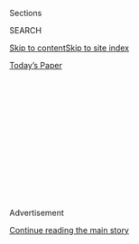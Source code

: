<div id="app">

<div>

<div>

<div>

<div class="NYTAppHideMasthead css-1q2w90k e1suatyy0">

<div class="section css-ui9rw0 e1suatyy2">

<div class="css-eph4ug er09x8g0">

<div class="css-6n7j50">

</div>

<span class="css-1dv1kvn">Sections</span>

<div class="css-10488qs">

<span class="css-1dv1kvn">SEARCH</span>

</div>

[Skip to content](#site-content)[Skip to site
index](#site-index)

</div>

<div class="css-10698na e1huz5gh0">

</div>

</div>

<div id="masthead-bar-one" class="section hasLinks css-15hmgas e1csuq9d3">

<div class="css-uqyvli e1csuq9d0">

</div>

<div class="css-1uqjmks e1csuq9d1">

</div>

<div class="css-9e9ivx">

[](https://myaccount.nytimes3xbfgragh.onion/auth/login?response_type=cookie&client_id=vi)

</div>

<div class="css-1bvtpon e1csuq9d2">

[Today’s
Paper](https://www.nytimes3xbfgragh.onion/section/todayspaper)

</div>

</div>

</div>

</div>

<div data-aria-hidden="false">

<div id="site-content" data-role="main">

<div>

<div class="css-1aor85t" style="opacity:0.000000001;z-index:-1;visibility:hidden">

<div class="css-1hqnpie">

<div class="css-epjblv">

<span class="css-100wwgy">Works for the Now, by Queer Artists of
Color</span>

</div>

<div class="css-k008qs">

<div class="css-o5pzib">

<span class="css-18z7m18"></span>

<div>

</div>

</div>

<span class="css-1n6z4y">https://nyti.ms/2ZzAWF5</span>

<div class="css-1705lsu">

<div class="css-4xjgmj">

<div class="css-4skfbu" data-role="toolbar" data-aria-label="Social Media Share buttons, Save button, and Comments Panel with current comment count" data-testid="share-tools">

  - 
  - 
  - 
  - 
    
    <div class="css-6n7j50">
    
    </div>

  - 

</div>

</div>

</div>

</div>

</div>

</div>

<div class="css-13pd83m">

</div>

<div id="top-wrapper" class="css-1sy8kpn">

<div id="top-slug" class="css-l9onyx">

Advertisement

</div>

[Continue reading the main
story](#after-top)

<div class="ad top-wrapper" style="text-align:center;height:100%;display:block;min-height:250px">

<div id="top" class="place-ad" data-position="top" data-size-key="top">

</div>

</div>

<div id="after-top">

</div>

</div>

<div>

<div id="sponsor-wrapper" class="css-1hyfx7x">

<div id="sponsor-slug" class="css-19vbshk">

Supported by

</div>

[Continue reading the main
story](#after-sponsor)

<div id="sponsor" class="ad sponsor-wrapper" style="text-align:center;height:100%;display:block">

</div>

<div id="after-sponsor">

</div>

</div>

<div class="css-186x18t">

</div>

<div class="css-1vkm6nb ehdk2mb0">

# Works for the Now, by Queer Artists of Color

</div>

Pride Month may have come to a close, but the wide-ranging pieces shown
here have staying power.

<div class="css-bn0qp euiyums0">

<div class="css-l15eau e16638kd2">

Published June 29, 2020Updated July 4,
2020

</div>

<div class="css-4xjgmj">

<div class="css-pvvomx" data-role="toolbar" data-aria-label="Social Media Share buttons, Save button, and Comments Panel with current comment count" data-testid="share-tools">

  - 
  - 
  - 
  - 
    
    <div class="css-6n7j50">
    
    </div>

  - 

</div>

</div>

</div>

</div>

<div class="section meteredContent css-1r7ky0e" name="articleBody" itemprop="articleBody">

<div class="css-1fanzo5 StoryBodyCompanionColumn">

<div class="css-53u6y8">

As the country contends with ongoing violence against queer and BIPOC
communities, it’s paramount that voices from those communities are
heard. Not all artists are activists, of course, but they are all keen
observers, ones who invite the viewer to consider their way of seeing
things, whether their chosen subject is as expansive as prison reform or
as singular as their own sense of self. Each work tells a story, and
here, we’ve asked 15 queer artists of color to elaborate on theirs.
(Look for a coming compilation of works by queer Indigenous artists in
the weeks ahead.)

*These interviews have been edited and condensed.*

</div>

</div>

<div>

</div>

<div class="css-79elbk" data-testid="photoviewer-wrapper">

<div class="css-z3e15g" data-testid="photoviewer-wrapper-hidden">

</div>

<div class="css-1a48zt4 ehw59r15" data-testid="photoviewer-children">

![<span class="css-1l9o2ey e13ogyst0" data-aria-hidden="true">Jennifer
Packer’s “It’s Expensive to Be Poor”
(2018).</span><span class="css-1nlbvxy e1z0qqy90" itemprop="copyrightHolder"><span class="css-1ly73wi e1tej78p0">Credit...</span><span>©
Jennifer Packer, courtesy of Sikkema Jenkins & Co., New York, and
Corvi-Mora,
London</span></span>](https://static01.graylady3jvrrxbe.onion/images/2020/06/23/t-magazine/art/viewfinder-slide-MH2B/viewfinder-slide-MH2B-articleLarge.jpg?quality=75&auto=webp&disable=upscale)

</div>

</div>

<div class="css-1fanzo5 StoryBodyCompanionColumn">

<div class="css-53u6y8">

### **By** **[Jennifer Packer](https://www.sikkemajenkinsco.com/jennifer-packer), 36, based in New York**

In his essay “Fifth Avenue, Uptown: A Letter From Harlem” (1960), [James
Baldwin](https://www.nytimes3xbfgragh.onion/2019/09/05/t-magazine/james-baldwin-giovannis-room.html)
writes, “Anyone who has ever struggled with poverty knows how extremely
expensive it is to be poor; and if one is a member of a captive
population, economically speaking, one’s feet have simply been placed on
the treadmill forever. One is victimized, economically, in a thousand
ways.” I think about emotional and moral buoyancy in the face of various
kinds of impoverishment and de facto captivity. To be bankrupt does not
mean that one is alone or without dignity or without meaningful personal
iconography, loving sanctuary or
self-respect.

</div>

</div>

<div class="css-79elbk" data-testid="photoviewer-wrapper">

<div class="css-z3e15g" data-testid="photoviewer-wrapper-hidden">

</div>

<div class="css-1a48zt4 ehw59r15" data-testid="photoviewer-children">

<div class="css-1xdhyk6 erfvjey0">

<span class="css-1ly73wi e1tej78p0">Image</span>

<div class="css-zjzyr8">

<div data-testid="lazyimage-container" style="height:483.33333333333326px">

</div>

</div>

</div>

<span class="css-1l9o2ey e13ogyst0" data-aria-hidden="true">A photo of
rafa esparza’s 2019 performance “bust: indestructible
columns.”</span><span class="css-1nlbvxy e1z0qqy90" itemprop="copyrightHolder"><span class="css-1ly73wi e1tej78p0">Credit...</span><span>Courtesy
of the artist and Commonwealth and Council, Los Angeles. Photo: Natalia
Mantini</span></span>

</div>

</div>

<div class="css-79elbk" data-testid="photoviewer-wrapper">

<div class="css-z3e15g" data-testid="photoviewer-wrapper-hidden">

</div>

<div class="css-1a48zt4 ehw59r15" data-testid="photoviewer-children">

<div class="css-1xdhyk6 erfvjey0">

<span class="css-1ly73wi e1tej78p0">Image</span>

<div class="css-zjzyr8">

<div data-testid="lazyimage-container" style="height:483.33333333333326px">

</div>

</div>

</div>

<span class="css-1l9o2ey e13ogyst0" data-aria-hidden="true">Another
photo of esparza’s “bust: indestructible columns”
(2019).</span><span class="css-1nlbvxy e1z0qqy90" itemprop="copyrightHolder"><span class="css-1ly73wi e1tej78p0">Credit...</span><span>Courtesy
of the artist and Commonwealth and Council, Los Angeles. Photo: Natalia
Mantini</span></span>

</div>

</div>

<div class="css-1fanzo5 StoryBodyCompanionColumn">

<div class="css-53u6y8">

### **By** **[rafa esparza](https://commonwealthandcouncil.com/us/rafa-esparza/biography), 38, based in Los Angeles**

“bust: indestructible columns” drew on an earlier performance I did in
2015, for which I ensconced myself in a concrete pillar outside of the
Men’s Central Jail in downtown Los Angeles and, once the concrete had
dried, freed myself using a hand-chisel and a hammer. The work was a
comment on police violence and the sort of surveillance endured by black
and brown bodies. I intentionally did it in a public place, where I
might have an encounter with the police and where people could bear
witness and be more than a passive audience. Last year, I, along with
[Performance Space](https://performancespacenewyork.org/) and [Ballroom
Marfa](https://www.ballroommarfa.org/) and a number of individual
collaborators, brought a version of the piece to the Ellipse in
Washington, D.C. In this case, I was thinking about the racist rhetoric
of this administration, and the column was a replica of one of those
lining the porticoes at the White House. Afterward, there was a dinner
with a feast prepared by Gerardo Gonzalez and readings of writers’
reflections on the day. The evening evolved into a dance party and was a
reminder of, given the risks and laboriousness of creating culture and
speaking truth to power as queer folks, how important it is for us to
have spaces dedicated to care and joy. Later this week, a new project
that I organized with the artist Cassils will launch — I can’t say too
much, but it involves 80 different artists from all walks of life coming
together to appeal for the abolishment of immigrant
detention.

</div>

</div>

<div class="css-79elbk" data-testid="photoviewer-wrapper">

<div class="css-z3e15g" data-testid="photoviewer-wrapper-hidden">

</div>

<div class="css-1a48zt4 ehw59r15" data-testid="photoviewer-children">

<div class="css-1xdhyk6 erfvjey0">

<span class="css-1ly73wi e1tej78p0">Image</span>

<div class="css-zjzyr8">

<div data-testid="lazyimage-container" style="height:386.6666666666667px">

</div>

</div>

</div>

<span class="css-1l9o2ey e13ogyst0" data-aria-hidden="true">A detail of
Shen Wei’s “Self-portrait (Mochi)”
(2019).</span><span class="css-1nlbvxy e1z0qqy90" itemprop="copyrightHolder"><span class="css-1ly73wi e1tej78p0">Credit...</span><span>Courtesy
of the artist and Flowers Gallery, London, New York, Hong
Kong</span></span>

</div>

</div>

<div class="css-79elbk" data-testid="photoviewer-wrapper">

<div class="css-z3e15g" data-testid="photoviewer-wrapper-hidden">

</div>

<div class="css-1a48zt4 ehw59r15" data-testid="photoviewer-children">

<div class="css-1xdhyk6 erfvjey0">

<span class="css-1ly73wi e1tej78p0">Image</span>

<div class="css-zjzyr8">

<div data-testid="lazyimage-container" style="height:386.6666666666667px">

</div>

</div>

</div>

<span class="css-1l9o2ey e13ogyst0" data-aria-hidden="true">A detail of
Wei’s “Self-portrait (Origami)” (2019)
.</span><span class="css-1nlbvxy e1z0qqy90" itemprop="copyrightHolder"><span class="css-1ly73wi e1tej78p0">Credit...</span><span>Courtesy
of the artist and Flowers Gallery, London, New York, Hong
Kong</span></span>

</div>

</div>

<div class="css-1fanzo5 StoryBodyCompanionColumn">

<div class="css-53u6y8">

### **By** **[Shen Wei](http://shenwei.studio/), 43, based in New York**

Recently, I completed my decade-long self-portrait series “I Miss You
Already,” many of the images from which were photographed during my
extensive travels around the world; the series was a diary and a
travelogue for capturing meaningful moments. One of the first things I
do when I walk into any hotel or guest room is set up my camera on a
tripod. That way, when the moment is right, the camera is there and
ready, though often it stands there the entire trip without me taking a
single picture. “Self-portrait (Mochi)” (2019) was photographed in a
friend’s apartment in Paris. When I’m abroad, I must always stop by an
Asian grocery store to satisfy my longing for homey food. I’m from
Shanghai, where sticky rice is a staple, and felt very nostalgic eating
a piece of mochi cake by a Parisian window shadowed with painterly
bamboo leaves. “Self-portrait (Origami)” (2019) was photographed in
Puebla, Mexico, in the morning hour at the dining table in my hotel
room. Whenever I see paper napkins, my natural reaction is to fold them
origami style, an art form I grew up learning. Something about doing a
familiar thing in a foreign environment comforts me. At the end of the
shoot, I folded a fan, a swan and an elephant. It was a perfectly
introverted moment — I was alone but not
lonely.

</div>

</div>

<div class="css-79elbk" data-testid="photoviewer-wrapper">

<div class="css-z3e15g" data-testid="photoviewer-wrapper-hidden">

</div>

<div class="css-1a48zt4 ehw59r15" data-testid="photoviewer-children">

<div class="css-1xdhyk6 erfvjey0">

<span class="css-1ly73wi e1tej78p0">Image</span>

<div class="css-zjzyr8">

<div data-testid="lazyimage-container" style="height:257.77777777777777px">

</div>

</div>

</div>

<span class="css-1l9o2ey e13ogyst0" data-aria-hidden="true">Sable Elyse
Smith’s “Riot I”
(2019).</span><span class="css-1nlbvxy e1z0qqy90" itemprop="copyrightHolder"><span class="css-1ly73wi e1tej78p0">Credit...</span><span>Courtesy
of the artist, JTT, New York, and Carlos/Ishikawa,
London</span></span>

</div>

</div>

<div class="css-1fanzo5 StoryBodyCompanionColumn">

<div class="css-53u6y8">

### **By** **[Sable Elyse Smith](http://sableelysesmith.com/), 33, based in New York**

“Riot I” (2019) is from an ongoing series of sculptures, and that fact
is important — the series is as much the work as any of the individual
pieces within it. We are dealing in — we are trafficking in — systems
here. The initial impetus for this series was the site of the prison
visiting room, and the works themselves are altered one-to-one scale
replicas of the furniture within those rooms. This is about touch and
its foreclosure, intimacy and its foreclosure, as well as performance
and commodification and exploitation. It’s about economics both micro
and macro — *defund the \[expletive\] police*. Basically, these
structures are emblematic of a system and infrastructure, a labor and
actual people, actual lives. The bodies of “free” and “unfree” are meant
to be affixed to this furniture for the duration of a visit. And there
is so, so, so much more I could say about all of this. Maybe “Riot I” is
an epic
poem.

</div>

</div>

<div class="css-79elbk" data-testid="photoviewer-wrapper">

<div class="css-z3e15g" data-testid="photoviewer-wrapper-hidden">

</div>

<div class="css-1a48zt4 ehw59r15" data-testid="photoviewer-children">

<div class="css-1xdhyk6 erfvjey0">

<span class="css-1ly73wi e1tej78p0">Image</span>

<div class="css-zjzyr8">

<div data-testid="lazyimage-container" style="height:386.6666666666667px">

</div>

</div>

</div>

<span class="css-1l9o2ey e13ogyst0" data-aria-hidden="true">Jonathan
Lyndon Chase’s “warm seat”
(2019). </span><span class="css-1nlbvxy e1z0qqy90" itemprop="copyrightHolder"><span class="css-1ly73wi e1tej78p0">Credit...</span><span>Courtesy
of the artist and Company Gallery, New
York</span></span>

</div>

</div>

<div class="css-1fanzo5 StoryBodyCompanionColumn">

<div class="css-53u6y8">

### **By** **[Jonathan Lyndon Chase](https://www.jonathanlyndonchase.com/), 30, based in Philadelphia**

This work is based on memories shared with my husband, William. We were
cleaning out the closet, going through mostly clothes and shoe boxes. It
was cold that winter and our hearts and minds were cluttered with
different emotions caused by the outside world that had come into the
interior of our home and bodily homes. Our bedroom was like an icebox,
but having our bodies close together kept us warm as we unpacked that
evening. I wrote the following poem to accompany the image:

> Kiss some friction on my rubber band  
> Sweet burning lick  
> His nails crush through and through waves  
> Why does his forehead feel like an icy wet dinner
plate

</div>

</div>

<div class="css-79elbk" data-testid="photoviewer-wrapper">

<div class="css-z3e15g" data-testid="photoviewer-wrapper-hidden">

</div>

<div class="css-1a48zt4 ehw59r15" data-testid="photoviewer-children">

<div class="css-1xdhyk6 erfvjey0">

<span class="css-1ly73wi e1tej78p0">Image</span>

<div class="css-zjzyr8">

<div data-testid="lazyimage-container" style="height:462.71111111111105px">

</div>

</div>

</div>

<span class="css-1l9o2ey e13ogyst0" data-aria-hidden="true">Devan
Shimoyama’s “Grandmother’s Blessing”
(2019).</span><span class="css-1nlbvxy e1z0qqy90" itemprop="copyrightHolder"><span class="css-1ly73wi e1tej78p0">Credit...</span><span>Courtesy
of the
artist</span></span>

</div>

</div>

<div class="css-79elbk" data-testid="photoviewer-wrapper">

<div class="css-z3e15g" data-testid="photoviewer-wrapper-hidden">

</div>

<div class="css-1a48zt4 ehw59r15" data-testid="photoviewer-children">

<div class="css-1xdhyk6 erfvjey0">

<span class="css-1ly73wi e1tej78p0">Image</span>

<div class="css-zjzyr8">

<div data-testid="lazyimage-container" style="height:462.71111111111105px">

</div>

</div>

</div>

<span class="css-1l9o2ey e13ogyst0" data-aria-hidden="true">Shimoyama’s
“The Abduction of Ganymede”
(2019).</span><span class="css-1nlbvxy e1z0qqy90" itemprop="copyrightHolder"><span class="css-1ly73wi e1tej78p0">Credit...</span><span>Courtesy
of the
artist</span></span>

</div>

</div>

<div class="css-1fanzo5 StoryBodyCompanionColumn">

<div class="css-53u6y8">

### **By** **[Devan Shimoyama](https://www.devanshimoyama.com/), 30, based in Pittsburgh**

I tend to use unconventional materials, specifically in my paintings,
and often borrow from drag culture and the glamorous black women I’ve
known. I’m thinking about the spaces where we celebrate identity and
construct different fantasies on top of our bodies — there’s a sort of
peacocking associated with wearing one’s Sunday best, for instance.
“Grandmother’s Blessing” (2019) shows my own grandmother, with pieces
of costume jewelry affixed to the canvas for her eyes and a blouse made
of a beaded brocade. Whenever I move into a new place, she makes a point
of coming out to visit and bless it, which sort of completes the space
for us both. “The Abduction of Ganymede” leans more toward fantasy, a
driving force in my work that allows me to create a brighter alternate
reality. In the Greek myth, Zeus either sends his eagle or turns into an
eagle and then abducts the most beautiful boy. My take is about
self-love, about being able to embrace the narrative that you, with your
black body, are
beautiful.

</div>

</div>

<div class="css-79elbk" data-testid="photoviewer-wrapper">

<div class="css-z3e15g" data-testid="photoviewer-wrapper-hidden">

</div>

<div class="css-1a48zt4 ehw59r15" data-testid="photoviewer-children">

<div class="css-1xdhyk6 erfvjey0">

<span class="css-1ly73wi e1tej78p0">Image</span>

<div class="css-zjzyr8">

<div data-testid="lazyimage-container" style="height:468.51111111111106px">

</div>

</div>

</div>

<span class="css-1l9o2ey e13ogyst0" data-aria-hidden="true">Christina
Quarles’s “Oh Dear, Look Whut We’ve Dun to tha Blues”
(2020).</span><span class="css-1nlbvxy e1z0qqy90" itemprop="copyrightHolder"><span class="css-1ly73wi e1tej78p0">Credit...</span><span>Courtesy
of the artist and Pilar Corrias Gallery,
London</span></span>

</div>

</div>

<div class="css-79elbk" data-testid="photoviewer-wrapper">

<div class="css-z3e15g" data-testid="photoviewer-wrapper-hidden">

</div>

<div class="css-1a48zt4 ehw59r15" data-testid="photoviewer-children">

<div class="css-1xdhyk6 erfvjey0">

<span class="css-1ly73wi e1tej78p0">Image</span>

<div class="css-zjzyr8">

<div data-testid="lazyimage-container" style="height:408.5777777777778px">

</div>

</div>

</div>

<span class="css-1l9o2ey e13ogyst0" data-aria-hidden="true">Quarles’s
“Pull on Thru tha Nite”
(2017).</span><span class="css-1nlbvxy e1z0qqy90" itemprop="copyrightHolder"><span class="css-1ly73wi e1tej78p0">Credit...</span><span>Courtesy
of the artist and Pilar Corrias Gallery,
London</span></span>

</div>

</div>

<div class="css-1fanzo5 StoryBodyCompanionColumn">

<div class="css-53u6y8">

### **By** **[Christina Quarles](https://www.christinaquarles.com/), 35, based in Los Angeles**

“Oh Dear, Look Whut We’ve Dun to tha Blues” (2020) was one of the last
paintings I made before the United States entered quarantine. I was
feeling rising anxiety all around me, this sense that we were all going
through the motions of business as usual amid a spreading virus. This
doom bubbling just below the veneer of a calm, often decadent facade is
one I have also felt with regard to the urgency of issues like global
warming, racial injustice and class inequality, to name a few. Perhaps
this is what led to me painting one of the figures with a pattern that I
see as oscillating between expensive pink marble terrazzo and a stinky
cheap slice of pimento loaf. “Pull on Thru tha Nite” (2017) is titled
for the visual pun of the figure pulling down the night sky, a gesture
that points to the mutability of context and our agency to move and even
play within the confines of fixed meaning. In all my work, I am
interested in the ways in which meaning is derived from an ever-shifting
and always-constructed edge, and how within this boundary we are
confined and contorted but also held and supported. We are subject to
but can also be activated *by* these limits, a paradox outlined by the
writer [Joshua Gamson](http://www.joshuagamson.com/): Fixed categories
of identity can be used to marginalize but, paradoxically, can be used
by the marginalized to gain visibility and political
power.

</div>

</div>

<div class="css-79elbk" data-testid="photoviewer-wrapper">

<div class="css-z3e15g" data-testid="photoviewer-wrapper-hidden">

</div>

<div class="css-1a48zt4 ehw59r15" data-testid="photoviewer-children">

<div class="css-1xdhyk6 erfvjey0">

<span class="css-1ly73wi e1tej78p0">Image</span>

<div class="css-zjzyr8">

<div data-testid="lazyimage-container" style="height:314.4888888888889px">

</div>

</div>

</div>

<span class="css-1l9o2ey e13ogyst0" data-aria-hidden="true">Guanyu Xu’s
“Lighting Up”
(2018).</span><span class="css-1nlbvxy e1z0qqy90" itemprop="copyrightHolder"><span class="css-1ly73wi e1tej78p0">Credit...</span><span>Courtesy
of the artist and Yancey
Richardson</span></span>

</div>

</div>

<div class="css-79elbk" data-testid="photoviewer-wrapper">

<div class="css-z3e15g" data-testid="photoviewer-wrapper-hidden">

</div>

<div class="css-1a48zt4 ehw59r15" data-testid="photoviewer-children">

<div class="css-1xdhyk6 erfvjey0">

<span class="css-1ly73wi e1tej78p0">Image</span>

<div class="css-zjzyr8">

<div data-testid="lazyimage-container" style="height:309.3333333333333px">

</div>

</div>

</div>

<span class="css-1l9o2ey e13ogyst0" data-aria-hidden="true">Xu’s “Inside
of My Drawer”
(2019).</span><span class="css-1nlbvxy e1z0qqy90" itemprop="copyrightHolder"><span class="css-1ly73wi e1tej78p0">Credit...</span><span>Courtesy
of the artist and Yancey
Richardson</span></span>

</div>

</div>

<div class="css-1fanzo5 StoryBodyCompanionColumn">

<div class="css-53u6y8">

### **By** **[Guanyu Xu](https://www.xuguanyu.com/), 27, based in Chicago**

“Lighting Up” (2018) is from my “One Land to Another” project, which is
partly a response to the lack of Asian representation in mainstream
culture. I take on different characters and create these cinematic
images — they’re almost like film stills. In 2018 and 2019, I visited
Beijing and installed these images, temporarily, in my childhood home.
My parents don’t know I’m gay, and it’s an environment where that sort
of expression is not encouraged, so it was a rebellious act, a way of
disrupting the heterosexual structure that’s embedded in the home and
familial relations. But it was also an exploration of intersectionality
and the fact that I’m not completely free there or here. In the United
States, I’m a gay person and a foreigner. I’m very cognizant of how
systems of oppression are used as a means of control, and I’m looking to
bridge dialogues about both countries, which in certain ways are quite
similar.

</div>

</div>

<div class="css-79elbk" data-testid="photoviewer-wrapper">

<div class="css-z3e15g" data-testid="photoviewer-wrapper-hidden">

</div>

<div class="css-1a48zt4 ehw59r15" data-testid="photoviewer-children">

<div class="css-1xdhyk6 erfvjey0">

<span class="css-1ly73wi e1tej78p0">Image</span>

<div class="css-zjzyr8">

<div data-testid="lazyimage-container" style="height:386.6666666666667px">

</div>

</div>

</div>

<span class="css-1l9o2ey e13ogyst0" data-aria-hidden="true">Darryl
DeAngelo Terrell’s “I Look Like My Momma (Self-portrait 1980)”
(2019).</span><span class="css-1nlbvxy e1z0qqy90" itemprop="copyrightHolder"><span class="css-1ly73wi e1tej78p0">Credit...</span><span>Courtesy
of the
artist</span></span>

</div>

</div>

<div class="css-79elbk" data-testid="photoviewer-wrapper">

<div class="css-z3e15g" data-testid="photoviewer-wrapper-hidden">

</div>

<div class="css-1a48zt4 ehw59r15" data-testid="photoviewer-children">

<div class="css-1xdhyk6 erfvjey0">

<span class="css-1ly73wi e1tej78p0">Image</span>

<div class="css-zjzyr8">

<div data-testid="lazyimage-container" style="height:492.3555555555555px">

</div>

</div>

</div>

<span class="css-1l9o2ey e13ogyst0" data-aria-hidden="true">Terrell’s
“\#Project20s (Don, 22, Chicago,
2017).” </span><span class="css-1nlbvxy e1z0qqy90" itemprop="copyrightHolder"><span class="css-1ly73wi e1tej78p0">Credit...</span><span>Courtesy
of the
artist</span></span>

</div>

</div>

<div class="css-1fanzo5 StoryBodyCompanionColumn">

<div class="css-53u6y8">

### **By** **[Darryl DeAngelo Terrell](http://darryldterrell.com/), 29, based in Detroit**

Growing up in Detroit, I never felt I could perform any gender other
than male. But around 2015, during my first year of grad school, I
started experimenting with gender performance and expression with my
alter-ego, Dion, as a way of exploring fat, femme, queer, black bodies.
“I Look Like My Momma (Self-portrait 1980),” is referencing two images
— [Robert
Mapplethorpe](https://www.nytimes3xbfgragh.onion/topic/person/robert-mapplethorpe)’s
“Self Portrait, 1980” and [James Van Der
Zee](https://www.nytimes3xbfgragh.onion/2019/02/28/nyregion/harlem-renaissance-james-van-der-zee.html)’s
“Couple in Raccoon Coats, 1932.” I borrowed my mom’s raccoon-and-fox fur
coat and gold necklace for it and took the photo in a peacock wicker
chair reminiscent of those I used to see in our family photos. I sent
the image to my mom and she said, “Damn, boy, you look good. You look
like me.”

“\#Project20s” started in 2017, when I was doing an independent study at
Ox-bow and around a lot of white people listening to [Taylor
Swift](https://www.nytimes3xbfgragh.onion/topic/person/taylor-swift),
which was irritating. I, meanwhile, became fixated by the fact that both
[Kendrick
Lamar](https://www.nytimes3xbfgragh.onion/2017/03/01/t-magazine/beck-tom-waits-kendrick-lamar.html)
and [Kanye
West](https://www.nytimes3xbfgragh.onion/2015/04/10/t-magazine/kanye-west-adidas-yeezy-fashion-interview.html)
have songs about the likelihood of black kids not making it to a certain
age in their 20s, while also thinking about how heavily gentrification
was hitting both Chicago and Detroit. My aim is to photograph upward of
200 black or brown people in their 20s by the time I turn 30 — Don, the
young person pictured in the second image, was an art student who died
in an ambulance after the EMTs took an unhurried approach to his asthma
attack. I want for this series to live in museums or gallery spaces
where it will confront the people privileged with leisure time.
Gentrification is a form of racial violence, and my thinking is, “If you
kick us out of our hood, I put us on your white
walls.”

</div>

</div>

<div class="css-79elbk" data-testid="photoviewer-wrapper">

<div class="css-z3e15g" data-testid="photoviewer-wrapper-hidden">

</div>

<div class="css-1a48zt4 ehw59r15" data-testid="photoviewer-children">

<div class="css-1xdhyk6 erfvjey0">

<span class="css-1ly73wi e1tej78p0">Image</span>

<div class="css-zjzyr8">

<div data-testid="lazyimage-container" style="height:389.24444444444447px">

</div>

</div>

</div>

<span class="css-1l9o2ey e13ogyst0" data-aria-hidden="true">Nina Chanel
Abney’s “Issa Saturday Study”
(2019). </span><span class="css-1nlbvxy e1z0qqy90" itemprop="copyrightHolder"><span class="css-1ly73wi e1tej78p0">Credit...</span><span>Courtesy
of the
artist</span></span>

</div>

</div>

<div class="css-1fanzo5 StoryBodyCompanionColumn">

<div class="css-53u6y8">

### **By** **[Nina Chanel Abney](https://ninachanel.com/), 38, based in Jersey City, N.J.**

“Issa Saturday Study” (2019) is essentially a study for another painting
I made titled “Issa Saturday” for [my 2019
exhibition](https://www.norton.org/exhibitions/nina-chanel-abney) “Neon”
at the Norton Museum of Art in West Palm Beach, Fla. The painting serves
as an investigation of how and why we as a society choose to celebrate
the Fourth of July when black people are still not free from the
oppressions of this
country.

</div>

</div>

<div class="css-79elbk" data-testid="photoviewer-wrapper">

<div class="css-z3e15g" data-testid="photoviewer-wrapper-hidden">

</div>

<div class="css-1a48zt4 ehw59r15" data-testid="photoviewer-children">

<div class="css-1xdhyk6 erfvjey0">

<span class="css-1ly73wi e1tej78p0">Image</span>

<div class="css-zjzyr8">

<div data-testid="lazyimage-container" style="height:386.6666666666667px">

</div>

</div>

</div>

<span class="css-1l9o2ey e13ogyst0" data-aria-hidden="true">D’Angelo
Lovell Williams’s “Was Blind, But Now I See (Granny)”
(2018).</span><span class="css-1nlbvxy e1z0qqy90" itemprop="copyrightHolder"><span class="css-1ly73wi e1tej78p0">Credit...</span><span>Courtesy
of the artist and Higher Pictures/Janice Guy
Gallery</span></span>

</div>

</div>

<div class="css-1fanzo5 StoryBodyCompanionColumn">

<div class="css-53u6y8">

### **By** **[D’Angelo Lovell Williams](https://www.dangelolovellwilliams.com/), 27, based in New York**

I treat images like portals. My current exhibition, “Papa Don’t Preach,”
(open by appointment at [Janice Guy](https://janiceguy.com/)’s space, in
collaboration with [Higher Pictures](https://higherpictures.com/), at
520 West 143rd Street in New York) looks at intersections of blackness,
queerness and family. This image from the exhibition, “Was Blind, But
Now I See (Granny)” (2018), narrates a moment between my mom’s mom and
me. The title, a line from the song “Amazing Grace,” refers to an
experience where my Granny was dead for 10 minutes after going into
cardiac arrest over a decade ago due to smoking cigarettes. She was
resuscitated but was blind, couldn’t speak and couldn’t walk. It was a
sort of rebirth for her, especially religiously. Over the last decade,
my granny has, with the help of family and friends, slowly regained her
speech, her ability to walk and her sight. When she started speaking
again, she recalled seeing God during the 10 minutes she was dead. The
gesture of her hand over my face is a way of her sharing that testimony
with me through touch. The use of the gaze is prominent in my work, and
here, Granny’s gaze is mine and hers at once, even if we don’t always
agree. With images existing as these portals, I continue to seek how
life as a black, queer, H.I.V.-positive person intertwines with the
depths of kinship, intimacy and
history.

</div>

</div>

<div class="css-79elbk" data-testid="photoviewer-wrapper">

<div class="css-z3e15g" data-testid="photoviewer-wrapper-hidden">

</div>

<div class="css-1a48zt4 ehw59r15" data-testid="photoviewer-children">

<div class="css-1xdhyk6 erfvjey0">

<span class="css-1ly73wi e1tej78p0">Image</span>

<div class="css-zjzyr8">

<div data-testid="lazyimage-container" style="height:495.57777777777784px">

</div>

</div>

</div>

<span class="css-1l9o2ey e13ogyst0" data-aria-hidden="true">Troy
Michie’s “Distorted In the Interest of Design”
(2019).</span><span class="css-1nlbvxy e1z0qqy90" itemprop="copyrightHolder"><span class="css-1ly73wi e1tej78p0">Credit...</span><span>Courtesy
of the
artist</span></span>

</div>

</div>

<div class="css-79elbk" data-testid="photoviewer-wrapper">

<div class="css-z3e15g" data-testid="photoviewer-wrapper-hidden">

</div>

<div class="css-1a48zt4 ehw59r15" data-testid="photoviewer-children">

<div class="css-1xdhyk6 erfvjey0">

<span class="css-1ly73wi e1tej78p0">Image</span>

<div class="css-zjzyr8">

<div data-testid="lazyimage-container" style="height:560.6666666666666px">

</div>

</div>

</div>

<span class="css-1l9o2ey e13ogyst0" data-aria-hidden="true">Michie’s
“Divided Territory”
(2019).</span><span class="css-1nlbvxy e1z0qqy90" itemprop="copyrightHolder"><span class="css-1ly73wi e1tej78p0">Credit...</span><span>Courtesy
of the
artist</span></span>

</div>

</div>

<div class="css-1fanzo5 StoryBodyCompanionColumn">

<div class="css-53u6y8">

### **By** **[Troy Michie](https://www.troymichie.com/), 35, based in New York**

I created these works last summer for Frieze London, but they are
extensions of a project I started in 2016, when I delved into the
history of zoot suits and pachuco culture as they existed in my hometown
of El Paso, Texas. The town also has Fort Bliss, the second largest Army
post in the country, so I grew up seeing camouflage everyday, and
collage was a way of unpacking both of these histories while exploring
questions of race, gender and sexuality. As part of my research, I
revisited [Ralph
Ellison](https://www.nytimes3xbfgragh.onion/topic/person/ralph-ellison)’s
“Invisible Man” (1952), which describes the zoot suiters as men who
existed outside of their time and also has the line, “When they approach
me they see only my surroundings.” “Distorted In the Interest of Design”
(2019) looks at what it means to be invisible but also hyper-visible,
which is the reality of being black or brown in this country. For the
series, I mine an archive of ’70s-era erotic magazines with fetishistic
images of black men photographed through the gaze of white
photographers. Using the centerfold, I draw clothing onto the nude
models and then cut and weave the magazine pages back together. The
process is additive and subtractive and, above all, a type of
photographic disruption. In “Divided Territory” (2019), I affixed actual
pieces of clothing. There are shirt collars, pockets, waistbands and
cuffs — places where the body
connects.

</div>

</div>

<div class="css-79elbk" data-testid="photoviewer-wrapper">

<div class="css-z3e15g" data-testid="photoviewer-wrapper-hidden">

</div>

<div class="css-1a48zt4 ehw59r15" data-testid="photoviewer-children">

<div class="css-1xdhyk6 erfvjey0">

<span class="css-1ly73wi e1tej78p0">Image</span>

<div class="css-zjzyr8">

<div data-testid="lazyimage-container" style="height:257.77777777777777px">

</div>

</div>

</div>

<span class="css-1l9o2ey e13ogyst0" data-aria-hidden="true">Nikita
Gale’s “RECOMMENDATION”
(2018-19). </span><span class="css-1nlbvxy e1z0qqy90" itemprop="copyrightHolder"><span class="css-1ly73wi e1tej78p0">Credit...</span><span>Courtesy
of the artist and Commonwealth and Council, Los Angeles. Photo: Ruben
Diaz</span></span>

</div>

</div>

<div class="css-1fanzo5 StoryBodyCompanionColumn">

<div class="css-53u6y8">

### **By** **[Nikita Gale](https://www.nikitagale.com/), 36, based in Los Angeles**

“RECOMMENDATION” (2018-19) is a fabricated steel barricade sculpture. In
thinking about the infrastructure of crowd control, I became interested
in the ubiquity of barricades at protests and other large public
gatherings like concerts and political rallies. Barricades have origins
in a very radical material tradition, having been made out of refuse by
the working classes in 19th-century France to block and redirect the
flow of street traffic as a means of protecting themselves against state
violence. These structures also served as social spaces and ad hoc
stages for these citizen insurgents to address one another. Through the
advent of mass production, barricades have become a mobile architecture
that controls how crowds and audiences are allowed to take up space;
they are no longer technologies of the people but technologies of
authority, and the freedom to speak and to listen is negated by the
physical control rendered by the barricades’ presence. “RECOMMENDATION”
considers exclusion and protection, radical expression and the
regulation of speech and
listening.

</div>

</div>

<div class="css-79elbk" data-testid="photoviewer-wrapper">

<div class="css-z3e15g" data-testid="photoviewer-wrapper-hidden">

</div>

<div class="css-1a48zt4 ehw59r15" data-testid="photoviewer-children">

<div class="css-1xdhyk6 erfvjey0">

<span class="css-1ly73wi e1tej78p0">Image</span>

<div class="css-zjzyr8">

<div data-testid="lazyimage-container" style="height:489.1333333333333px">

</div>

</div>

</div>

<span class="css-1l9o2ey e13ogyst0" data-aria-hidden="true">David
Alekhuogie’s “roscoe’s long beach 34.0407° N, 118.3476° W”
(2018).</span><span class="css-1nlbvxy e1z0qqy90" itemprop="copyrightHolder"><span class="css-1ly73wi e1tej78p0">Credit...</span><span>Courtesy
of the artist and Commonwealth and Council, Los Angeles. Photo: Ruben
Diaz</span></span>

</div>

</div>

<div class="css-1fanzo5 StoryBodyCompanionColumn">

<div class="css-53u6y8">

### **By** **[David Alekhuogie](https://www.davidalekhuogie.com/), 33, based in Los Angeles**

Though my work draws from my own experiences and emotions, my practice
is fundamentally political. My 2018 “Pull-Up” series explores sagging —
the style of wearing low-hanging pants that was popularized by hip-hop.
The closely cropped compositions abstract the body into landscape, a
political arena where people express their agendas and fantasies
regardless of whether they mean harm or not. The photographs are often
crafted in the studio, borrowing from the language and symbols of
commercial advertising and alluding to the omnipresent commodification
of the assumed bodies. The identities of the models are hidden, which
draws upon the viewer's fantasies. With works like “roscoe’s long beach
34.0407° N, 118.3476° W” (2018), I rephotographed the studio shots of
the waist area outside, conflating the bodily landscape with the urban
landscape and light of Los Angeles, the city where I was born and
raised, and where young black men have lived and
died.

</div>

</div>

<div class="css-79elbk" data-testid="photoviewer-wrapper">

<div class="css-z3e15g" data-testid="photoviewer-wrapper-hidden">

</div>

<div class="css-1a48zt4 ehw59r15" data-testid="photoviewer-children">

<div class="css-1xdhyk6 erfvjey0">

<span class="css-1ly73wi e1tej78p0">Image</span>

<div class="css-zjzyr8">

<div data-testid="lazyimage-container" style="height:574.8444444444444px">

</div>

</div>

</div>

<span class="css-1l9o2ey e13ogyst0" data-aria-hidden="true">Elliott
Jerome Brown Jr.’s “Oftentimes, justice for black people takes the form
of forgiveness, allowing them space to reclaim their bodies from wrongs
made against them.”
(2018).</span><span class="css-1nlbvxy e1z0qqy90" itemprop="copyrightHolder"><span class="css-1ly73wi e1tej78p0">Credit...</span><span>Courtesy
of the artist and Nicelle Beauchene Gallery, New
York</span></span>

</div>

</div>

<div class="css-79elbk" data-testid="photoviewer-wrapper">

<div class="css-z3e15g" data-testid="photoviewer-wrapper-hidden">

</div>

<div class="css-1a48zt4 ehw59r15" data-testid="photoviewer-children">

<div class="css-1xdhyk6 erfvjey0">

<span class="css-1ly73wi e1tej78p0">Image</span>

<div class="css-zjzyr8">

<div data-testid="lazyimage-container" style="height:386.6666666666667px">

</div>

</div>

</div>

<span class="css-1l9o2ey e13ogyst0" data-aria-hidden="true">Brown’s
“Prune and grout”
(2019).</span><span class="css-1nlbvxy e1z0qqy90" itemprop="copyrightHolder"><span class="css-1ly73wi e1tej78p0">Credit...</span><span>Courtesy
of the artist and Nicelle Beauchene Gallery, New York
</span></span>

</div>

</div>

<div class="css-1fanzo5 StoryBodyCompanionColumn">

<div class="css-53u6y8">

### **By** **[Elliott Jerome Brown Jr.](https://elliottjeromebrownjr.com/), 26, based in New York**

The top image is from one of the rare occasions when I was invited to
make photographs in a documentary context. I attended the funeral of a
person who had a storied life, despite having suffered an incredibly
traumatic racial violence early on. This was the only image I felt
comfortable sharing with a wider audience; the guests’ identities aren’t
disclosed, and yet it communicates why I was there and serves as a way
of paying my respects. I noticed that those who had been closest to this
person moved through the day with ease — mostly they seemed proud and at
peace — and it made me think about the power the deceased had and
whether forgiveness was a tool for cultivating that power. A lot of my
work involves interiority, both of physical spaces and of individuals —
I’m interested in what constitutes their foundation and enables them to
act. Your attacker might not repent and the state might assist in
perpetuating violence, so, in that lack, what tools do you have to
fortify yourself?

“Prune and grout” (2019) I took last year at a New Orleans bar. There’s
a companion piece to this that shows a woman with her head down on the
bar, as though she’s mourning someone’s absence. This image shows the
logistical setup — the person pictured here was just helping me with the
other shot, but there was such concern in his eyes. His hand, which is
just outside the frame here, was holding that of the woman.

</div>

</div>

<div>

</div>

</div>

<div>

</div>

<div>

</div>

<div>

</div>

<div>

<div id="bottom-wrapper" class="css-1ede5it">

<div id="bottom-slug" class="css-l9onyx">

Advertisement

</div>

[Continue reading the main
story](#after-bottom)

<div id="bottom" class="ad bottom-wrapper" style="text-align:center;height:100%;display:block;min-height:90px">

</div>

<div id="after-bottom">

</div>

</div>

</div>

</div>

</div>

## Site Index

<div>

</div>

## Site Information Navigation

  - [© <span>2020</span> <span>The New York Times
    Company</span>](https://help.nytimes3xbfgragh.onion/hc/en-us/articles/115014792127-Copyright-notice)

<!-- end list -->

  - [NYTCo](https://www.nytco.com/)
  - [Contact
    Us](https://help.nytimes3xbfgragh.onion/hc/en-us/articles/115015385887-Contact-Us)
  - [Work with us](https://www.nytco.com/careers/)
  - [Advertise](https://nytmediakit.com/)
  - [T Brand Studio](http://www.tbrandstudio.com/)
  - [Your Ad
    Choices](https://www.nytimes3xbfgragh.onion/privacy/cookie-policy#how-do-i-manage-trackers)
  - [Privacy](https://www.nytimes3xbfgragh.onion/privacy)
  - [Terms of
    Service](https://help.nytimes3xbfgragh.onion/hc/en-us/articles/115014893428-Terms-of-service)
  - [Terms of
    Sale](https://help.nytimes3xbfgragh.onion/hc/en-us/articles/115014893968-Terms-of-sale)
  - [Site
    Map](https://spiderbites.nytimes3xbfgragh.onion)
  - [Help](https://help.nytimes3xbfgragh.onion/hc/en-us)
  - [Subscriptions](https://www.nytimes3xbfgragh.onion/subscription?campaignId=37WXW)

</div>

</div>

</div>

</div>
